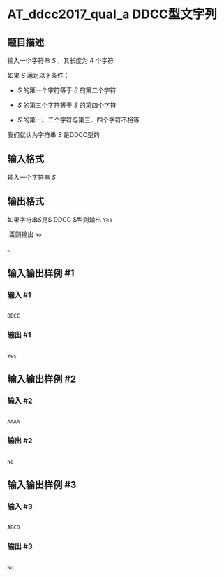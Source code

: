 # AT_ddcc2017_qual_a DDCC型文字列

## 题目描述

输入一个字符串 $S$ ，其长度为 $4$ 个字符

如果 $S$ 满足以下条件：

- $S$ 的第一个字符等于 $S$ 的第二个字符
- $S$ 的第三个字符等于 $S$ 的第四个字符
- $S$ 的第一、二个字符与第三、四个字符不相等

我们就认为字符串 $S$ 是DDCC型的

## 输入格式

输入一个字符串 $S$

## 输出格式

如果字符串$S$是$ DDCC $型则输出 `Yes`
,否则输出 `No`
。

## 输入输出样例 #1

### 输入 #1

```
DDCC
```

### 输出 #1

```
Yes
```

## 输入输出样例 #2

### 输入 #2

```
AAAA
```

### 输出 #2

```
No
```

## 输入输出样例 #3

### 输入 #3

```
ABCD
```

### 输出 #3

```
No
```